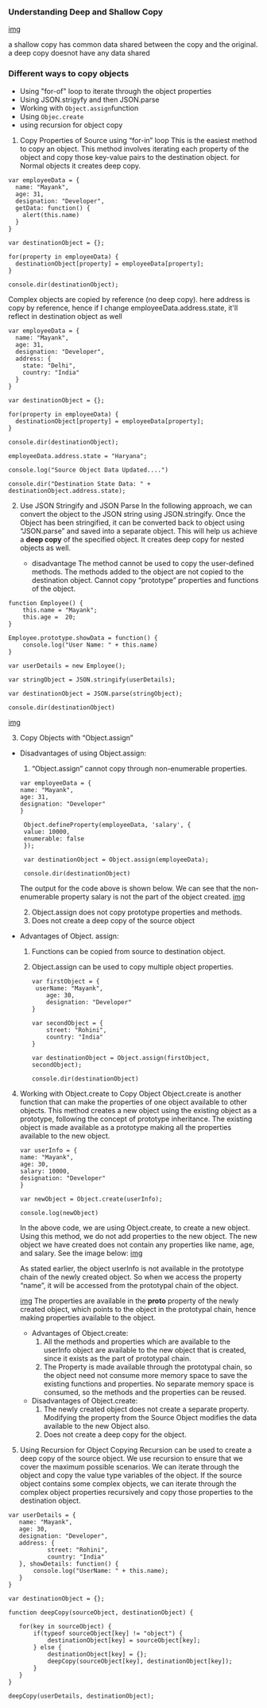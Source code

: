 ### Understanding Deep and Shallow Copy

[img](https://github.com/RahulTinku/Interview-questions/tree/main/JS/Object/img/copydiff.png)

a shallow copy has common data shared between the copy and the original.
a deep copy doesnot have any data shared

### Different ways to copy objects

- Using "for-of" loop to iterate through the object properties
- Using JSON.strigyfy and then JSON.parse
- Working with `Object.assign`function
- Using `Objec.create`
- using recursion for object copy

1. Copy Properties of Source using “for-in” loop
   This is the easiest method to copy an object. This method involves iterating each property of the object and copy those key-value pairs to the destination object.
   for Normal objects it creates deep copy.

```
var employeeData = {
  name: "Mayank",
  age: 31,
  designation: "Developer",
  getData: function() {
    alert(this.name)
  }
}

var destinationObject = {};

for(property in employeeData) {
  destinationObject[property] = employeeData[property];
}

console.dir(destinationObject);
```

Complex objects are copied by reference (no deep copy).
here address is copy by reference, hence if I change employeeData.address.state, it'll reflect in destination object as well

```
var employeeData = {
  name: "Mayank",
  age: 31,
  designation: "Developer",
  address: {
    state: "Delhi",
    country: "India"
  }
}

var destinationObject = {};

for(property in employeeData) {
  destinationObject[property] = employeeData[property];
}

console.dir(destinationObject);

employeeData.address.state = "Haryana";

console.log("Source Object Data Updated....")

console.dir("Destination State Data: " + destinationObject.address.state);
```

2. Use JSON Stringify and JSON Parse
   In the following approach, we can convert the object to the JSON string using JSON.stringify. Once the Object has been stringified, it can be converted back to object using “JSON.parse” and saved into a separate object. This will help us achieve a <b>deep copy</b> of the specified object. It creates deep copy for nested objects as well.

   - disadvantage
     The method cannot be used to copy the user-defined methods. The methods added to the object are not copied to the destination object.
     Cannot copy “prototype” properties and functions of the object.

```
function Employee() {
    this.name = "Mayank";
    this.age =  20;
}

Employee.prototype.showData = function() {
    console.log("User Name: " + this.name)
}

var userDetails = new Employee();

var stringObject = JSON.stringify(userDetails);

var destinationObject = JSON.parse(stringObject);

console.dir(destinationObject)
```

[img](https://github.com/RahulTinku/Interview-questions/tree/main/JS/Object/img/parse.png)

3. Copy Objects with “Object.assign”

- Disadvantages of using Object.assign:

  1. “Object.assign” cannot copy through non-enumerable properties.

  ```
  var employeeData = {
  name: "Mayank",
  age: 31,
  designation: "Developer"
  }

   Object.defineProperty(employeeData, 'salary', {
   value: 10000,
   enumerable: false
   });

   var destinationObject = Object.assign(employeeData);

   console.dir(destinationObject)

  ```

  The output for the code above is shown below. We can see that the non-enumerable property salary is not the part of the object created.
  [img](https://github.com/RahulTinku/Interview-questions/tree/main/JS/Object/img/assign.png)

  2. Object.assign does not copy prototype properties and methods.
  3. Does not create a deep copy of the source object

- Advantages of Object. assign:

  1.  Functions can be copied from source to destination object.
  2.  Object.assign can be used to copy multiple object properties.

      ```
      var firstObject = {
       userName: "Mayank",
          age: 30,
          designation: "Developer"
      }

      var secondObject = {
          street: "Rohini",
          country: "India"
      }

      var destinationObject = Object.assign(firstObject, secondObject);

      console.dir(destinationObject)
      ```

4.  Working with Object.create to Copy Object
    Object.create is another function that can make the properties of one object available to other objects. This method creates a new object using the existing object as a prototype, following the concept of prototype inheritance. The existing object is made available as a prototype making all the properties available to the new object.

    ```
    var userInfo = {
    name: "Mayank",
    age: 30,
    salary: 10000,
    designation: "Developer"
    }

    var newObject = Object.create(userInfo);

    console.log(newObject)
    ```

    In the above code, we are using Object.create, to create a new object. Using this method, we do not add properties to the new object. The new object we have created does not contain any properties like name, age, and salary. See the image below:
    [img](https://github.com/RahulTinku/Interview-questions/tree/main/JS/Object/img/proto.png)

    As stated earlier, the object userInfo is not available in the prototype chain of the newly created object. So when we access the property “name”, it will be accessed from the prototypal chain of the object.

    [img](./img/pro.png)
    The properties are available in the **proto** property of the newly created object, which points to the object in the prototypal chain, hence making properties available to the object.

    - Advantages of Object.create:
      1. All the methods and properties which are available to the userInfo object are available to the new object that is created, since it exists as the part of prototypal chain.
      2. The Property is made available through the prototypal chain, so the object need not consume more memory space to save the existing functions and properties. No separate memory space is consumed, so the methods and the properties can be reused.
    - Disadvantages of Object.create:
      1. The newly created object does not create a separate property. Modifying the property from the Source Object modifies the data available to the new Object also.
      2. Does not create a deep copy for the object.

5.  Using Recursion for Object Copying
    Recursion can be used to create a deep copy of the source object. We use recursion to ensure that we cover the maximum possible scenarios. We can iterate through the object and copy the value type variables of the object. If the source object contains some complex objects, we can iterate through the complex object properties recursively and copy those properties to the destination object.

```
var userDetails = {
   name: "Mayank",
   age: 30,
   designation: "Developer",
   address: {
           street: "Rohini",
           country: "India"
   }, showDetails: function() {
       console.log("UserName: " + this.name);
   }
}

var destinationObject = {};

function deepCopy(sourceObject, destinationObject) {

   for(key in sourceObject) {
       if(typeof sourceObject[key] != "object") {
           destinationObject[key] = sourceObject[key];
       } else {
           destinationObject[key] = {};
           deepCopy(sourceObject[key], destinationObject[key]);
       }
   }
}

deepCopy(userDetails, destinationObject);
```
